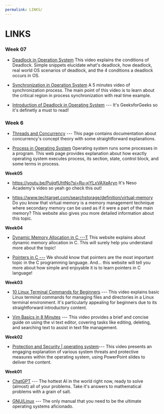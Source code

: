 ```yaml
---
permalink: LINKS/
---
```

# LINKS
### Week 07
* [Deadlock in Operation System](https://www.youtube.com/watch?v=UVo9mGARkhQ) This video explains the conditions of Deadlock. Simple snippets elucidate what's deadlock, how deadlock, real world OS scenarios of deadlock, and the 4 conditions a deadlock occurs in OS.

* [Synchronization in Operation System](https://www.youtube.com/watch?v=eKKc0d7kzww) A 5 minutes video of synchronization process. The main point of this video is to learn about the critical region in process synchronization with real time example.

* [Introduction of Deadlock in Operating System](https://www.geeksforgeeks.org/introduction-of-deadlock-in-operating-system/?ref=lbp) ---
  It's GeeksforGeeks so it's definetly a must to read!

### Week 6
* [Threads and Concurrency](https://applied-programming.github.io/Operating-Systems-Notes/3-Threads-and-Concurrency/) ---
This page contains documentation about concurrency's concept theory with some straightforward explanations.

* [Process in Operating System](https://www.studytonight.com/operating-system/operating-system-processes) Operating system runs some processes in a program. This web page provides explanation about how exactly operating system executes process, its section, state, control block, and some terms in process.


**Week05**
* https://youtu.be/PujjqfUhtNo?si=Ru-xjYLxVAXeAryn It's Neso Academy's video so yeah go check this out!

* https://www.techtarget.com/searchstorage/definition/virtual-memory Do you know that virtual memory is a memory management technique where secondary memory can be used as if it were a part of the main memory? This website also gives you more detailed information about this topic.

**Week04**
* [Dynamic Memory Allocation in C ---T](https://www.geeksforgeeks.org/dynamic-memory-allocation-in-c-using-malloc-calloc-free-and-realloc/) This website explains about dynamic memory allocation in C. This will surely help you understand more about the topic!

* [Pointers in C ---](https://linuxhint.com/use-pointers-c/) We should know that pointers are the most important topic in the C programming language. And... this website will tell you more about how simple and enjoyable it is to learn pointers in C language!

**Week03**
* [10 Linux Terminal Commands for Beginners](https://www.youtube.com/watch?v=CpTfQ-q6MPU) ---
This video explains basic Linux terminal commands for managing files and directories in a Linux terminal environment. It's particularly appealing for beginners due to its straightforward introductory content.

* [Vim Basics in 8 Minutes](https://www.youtube.com/watch?v=ggSyF1SVFr4) --- 
This video provides a brief and concise guide on using the vi text editor, covering tasks like editing, deleting, and searching text to assist in text file management.

**Week02**
* [Protection and Security | operating system](https://www.youtube.com/watch?v=-TwXevB9zp8)--- 
This video presents an engaging explanation of various system threats and protective measures within the operating system, using PowerPoint slides to deliver the content.

**Week01**
* [ChatGPT](https://chat.openai.com/) --- 
The hottest AI in the world right now, ready to solve (almost) all of your problems.
Take it's answers to mathematical problems with a grain of salt.

* [GNU/Linux](https://www.debian.org/doc/manuals/debian-reference/ch01.en.html) ---
  The only manual that you need to be the ultimate operating systems aficionado.
